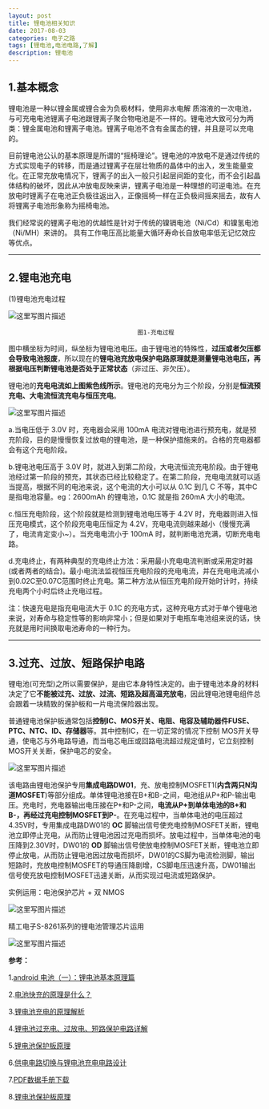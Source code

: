 ```yaml
---
layout: post
title: 锂电池相关知识
date: 2017-08-03
categories: 电子之路
tags: [锂电池,电池电路,了解]
description: 锂电池
---
```


## **1.基本概念**
 
锂电池是一种以锂金属或锂合金为负极材料，使用非水电解 质溶液的一次电池，与可充电电池锂离子电池跟锂离子聚合物电池是不一样的。锂电池大致可分为两类：锂金属电池和锂离子电池。锂离子电池不含有金属态的锂，并且是可以充电的。

目前锂电池公认的基本原理是所谓的“摇椅理论”。锂电池的冲放电不是通过传统的方式实现电子的转移，而是通过锂离子在层壮物质的晶体中的出入，发生能量变化。在正常充放电情况下，锂离子的出入一般只引起层间距的变化，而不会引起晶体结构的破坏，因此从冲放电反映来讲，锂离子电池是一种理想的可逆电池。在充放电时锂离子在电池正负极往返出入，正像摇椅一样在正负极间摇来摇去，故有人将锂离子电池形象称为摇椅电池。

我们经常说的锂离子电池的优越性是针对于传统的镍镉电池（Ni/Cd）和镍氢电池（Ni/MH）来讲的。 具有工作电压高比能量大循环寿命长自放电率低无记忆效应等优点。

_____

## **2.锂电池充电**
 
(1)锂电池充电过程

![这里写图片描述](http://img.blog.csdn.net/20170803091904552?watermark/2/text/aHR0cDovL2Jsb2cuY3Nkbi5uZXQvd3d0MTg4MTE3MDc5NzE=/font/5a6L5L2T/fontsize/400/fill/I0JBQkFCMA==/dissolve/70/gravity/SouthEast)

                                        图1-充电过程
                                        
图中横坐标为时间，纵坐标为锂电池电压。由于锂电池的特殊性，**过压或者欠压都会导致电池报废**，所以现在的**锂电池充放电保护电路原理就是测量锂电池电压，再根据电压判断锂电池是否处于正常状态**（非过压、非欠压）。
 
 锂电池的**充电电流如上图紫色线所示**。锂电池的充电分为三个阶段，分别是**恒流预充电、大电流恒流充电与恒压充电**。

![这里写图片描述](http://img.blog.csdn.net/20170803094153139?watermark/2/text/aHR0cDovL2Jsb2cuY3Nkbi5uZXQvd3d0MTg4MTE3MDc5NzE=/font/5a6L5L2T/fontsize/400/fill/I0JBQkFCMA==/dissolve/70/gravity/SouthEast)

 a.当电压低于 3.0V 时，充电器会采用 100mA 电流对锂电池进行预充电，就是预充阶段，目的是慢慢恢复过放电的锂电池，是一种保护措施来的。合格的充电器都会有这个充电阶段。

b.锂电池电压高于 3.0V 时，就进入到第二阶段，大电流恒流充电阶段。由于锂电池经过第一阶段的预充，其状态已经比较稳定了。在第二阶段，充电电流就可以适当提高，根据不同的电池来说，这个电流的大小可以从 0.1C 到几 C 不等，其中C是指电池容量。eg：2600mAh 的锂电池，0.1C 就是指 260mA 大小的电流。

c.恒压充电阶段，这个阶段就是检测到锂电池电压等于 4.2V 时，充电器则进入恒压充电模式，这个阶段充电电压恒定为 4.2V，充电电流则越来越小（慢慢充满了，电流肯定变小~）。当充电电流小于 100mA 时，就判断电池充满，切断充电电路。

d.充电终止，有两种典型的充电终止方法：采用最小充电电流判断或采用定时器(或者两者的结合)。最小电流法监视恒压充电阶段的充电电流，并在充电电流减小到0.02C至0.07C范围时终止充电。第二种方法从恒压充电阶段开始时计时，持续充电两个小时后终止充电过程。
 
 注：快速充电是指充电电流大于 0.1C 的充电方式，这种充电方式对于单个锂电池来说，对寿命与稳定性等的影响非常小；但是如果对于电瓶车电池组来说的话，快充就是用时间换取电池寿命的一种行为。
 
 ______
 
## **3.过充、过放、短路保护电路**

 锂电池(可充型)之所以需要保护，是由它本身特性决定的。由于锂电池本身的材料决定了它**不能被过充、过放、过流、短路及超高温充放电**，因此锂电池锂电组件总会跟着一块精致的保护板和一片电流保险器出现。

 普通锂电池保护板通常包括**控制IC、MOS开关、电阻、电容及辅助器件FUSE、PTC、NTC、ID、存储器**等。其中控制IC，在一切正常的情况下控制 MOS开关导通，使电芯与外电路导通，而当电芯电压或回路电流超过规定值时，它立刻控制MOS开关关断，保护电芯的安全。

![这里写图片描述](http://img.blog.csdn.net/20170803101711743?watermark/2/text/aHR0cDovL2Jsb2cuY3Nkbi5uZXQvd3d0MTg4MTE3MDc5NzE=/font/5a6L5L2T/fontsize/400/fill/I0JBQkFCMA==/dissolve/70/gravity/SouthEast)

该电路由锂电池保护专用**集成电路DW01**，充、放电控制MOSFET1(**内含两只N沟道MOSFET**)等部分组成。单体锂电池接在B+和B-之间，电池组从P+和P-输出电压。充电时，充电器输出电压接在P+和P-之间，**电流从P+到单体电池的B+和B-，再经过充电控制MOSFET到P-**。在充电过程中，当单体电池的电压超过4.35V时，专用集成电路DW01的 **OC** 脚输出信号使充电控制MOSFET关断，锂电池立即停止充电，从而防止锂电池因过充电而损坏。放电过程中，当单体电池的电压降到2.30V时，DW01的 **OD** 脚输出信号使放电控制MOSFET关断，锂电池立即停止放电，从而防止锂电池因过放电而损坏，DW01的CS脚为电流检测脚，输出短路时，充放电控制MOSFET的导通压降剧增，CS脚电压迅速升高，DW01输出信号使充放电控制MOSFET迅速关断，从而实现过电流或短路保护。

实例运用：电池保护芯片 + 双 NMOS	

![这里写图片描述](http://img.blog.csdn.net/20170803115237741?watermark/2/text/aHR0cDovL2Jsb2cuY3Nkbi5uZXQvd3d0MTg4MTE3MDc5NzE=/font/5a6L5L2T/fontsize/400/fill/I0JBQkFCMA==/dissolve/70/gravity/SouthEast)

精工电子S-8261系列的锂电池管理芯片运用

![这里写图片描述](https://img-blog.csdn.net/2018032715462227?watermark/2/text/aHR0cHM6Ly9ibG9nLmNzZG4ubmV0L3d3dDE4ODExNzA3OTcx/font/5a6L5L2T/fontsize/400/fill/I0JBQkFCMA==/dissolve/70)


**参考：**

 1.[android 电池（一）：锂电池基本原理篇](http://blog.csdn.net/xubin341719/article/details/8497830)

2.[电池快充的原理是什么？](https://www.zhihu.com/question/23831848/answer/25850047?utm_campaign=rss&utm_medium=rss&utm_source=rss&utm_content=title)

3.[锂电池充电的原理解析](http://libattery.ofweek.com/2014-11/ART-36001-11000-28898666.html)

4.[锂电池过充电、过放电、短路保护电路详解](http://www.21ic.com/app/power/201204/117717.htm)

5.[锂电池保护板原理 ](http://linear.eefocus.com/module/forum/thread-594025-1-1.html)

6.[供电电路切换与锂电池充电电路设计 ](http://www.cnblogs.com/LittleTiger/p/4402760.html)

7.[PDF数据手册下载](https://www.ablicinc.com/cn/semicon/products/power-management-ic/lithium-ion-battery-protection-ic/)

8.[锂电池保护板原理](http://m.dzsc.com/data/2015-8-31/108714.html)
